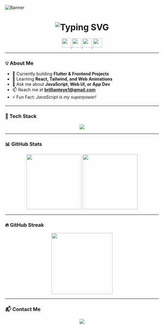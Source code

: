 <!-- Banner Image -->
![Banner](https://source.unsplash.com/1600x400/?frontend,webdevelopment,javascript,technology)

<!-- Typing Text Animation -->
<h1 align="center">
  <img src="https://readme-typing-svg.herokuapp.com?font=Fira+Code&weight=500&size=28&pause=1000&color=F7E92F&background=000000&center=true&vCenter=true&width=1000&lines=Hi+%F0%9F%91%8B%2C+I'm+Rabin+Subedi;Frontend+Engineer+from+Nepal;I+build+cool+Web+and+Flutter+apps" alt="Typing SVG" />
</h1>

<!-- Social Links -->
<p align="center">
  <a href="https://linkedin.com/in/rabin-subedi" target="_blank">
    <img src="https://skillicons.dev/icons?i=linkedin" height="30" />
  </a>
  <a href="https://stackoverflow.com/users/your-id" target="_blank">
    <img src="https://skillicons.dev/icons?i=stackoverflow" height="30" />
  </a>
  <a href="https://fb.com/rabean.subedi" target="_blank">
    <img src="https://skillicons.dev/icons?i=facebook" height="30" />
  </a>
  <a href="https://instagram.com/rabean_subedi" target="_blank">
    <img src="https://skillicons.dev/icons?i=instagram" height="30" />
  </a>
</p>

---

### 💡 About Me

- 🔭 Currently building **Flutter & Frontend Projects**
- 🌱 Learning **React, Tailwind, and Web Animations**
- 💬 Ask me about **JavaScript, Web UI, or App Dev**
- 📫 Reach me at **brillianteye1@gmail.com**
- ⚡ Fun Fact: *JavaScript is my superpower!*

---

### 🧠 Tech Stack

<p align="center">
  <img src="https://skillicons.dev/icons?i=html,css,js,react,tailwind,flutter,dart,git,github,vscode" />
</p>

---

### 📊 GitHub Stats

<p align="center">
  <img src="https://github-readme-stats.vercel.app/api?username=lucifercode2058&theme=tokyonight&show_icons=true&hide_border=true&border_radius=10" height="180"/>
  <img src="https://github-readme-stats.vercel.app/api/top-langs/?username=lucifercode2058&theme=tokyonight&layout=compact&hide_border=true&border_radius=10" height="180"/>
</p>

---

### 🔥 GitHub Streak

<p align="center">
  <img src="https://github-readme-streak-stats.herokuapp.com/?user=lucifercode2058&theme=tokyonight&hide_border=true&border_radius=10" height="200"/>
</p>

---

### 📬 Contact Me

<p align="center">
  <a href="mailto:brillianteye1@gmail.com">
    <img src="https://img.shields.io/badge/Email-D14836?style=for-the-badge&logo=gmail&logoColor=white" />
  </a>
</p>
